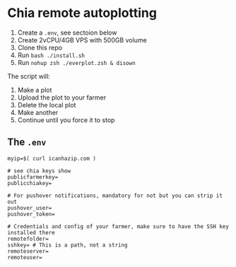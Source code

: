 # Chia remote autoplotting

1. Create a `.env`, see sectoion below
1. Create 2vCPU/4GB VPS with 500GB volume
2. Clone this repo
3. Run `bash ./install.sh`
4. Run `nohup zsh ./everplot.zsh & disown`

The script will:

1. Make a plot
2. Upload the plot to your farmer
3. Delete the local plot
4. Make another
5. Continue until you force it to stop

## The `.env`

```shell
myip=$( curl icanhazip.com )

# see chia keys show
publicfarmerkey= 
publicchiakey=

# For pushover notifications, mandatory for not but you can strip it out
pushover_user=
pushover_token=

# Credentials and config of your farmer, make sure to have the SSH key installed there
remotefolder=
sshkey= # This is a path, not a string
remoteserver=
remoteuser=

```
